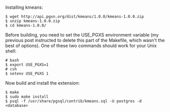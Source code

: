 Installing kmeans:

```
$ wget http://api.pgxn.org/dist/kmeans/1.0.0/kmeans-1.0.0.zip
$ unzip kmeans-1.0.0.zip
$ cd kmeans-1.0.0/
```

Before building, you need to set the USE_PGXS environment variable (my previous post instructed to delete this part of the Makefile, which wasn't the best of options). One of these two commands should work for your Unix shell:

```
# bash
$ export USE_PGXS=1
# csh
$ setenv USE_PGXS 1
```
Now build and install the extension:

```
$ make
$ sudo make install
$ psql -f /usr/share/pgsql/contrib/kmeans.sql -U postgres -d <database>

```
